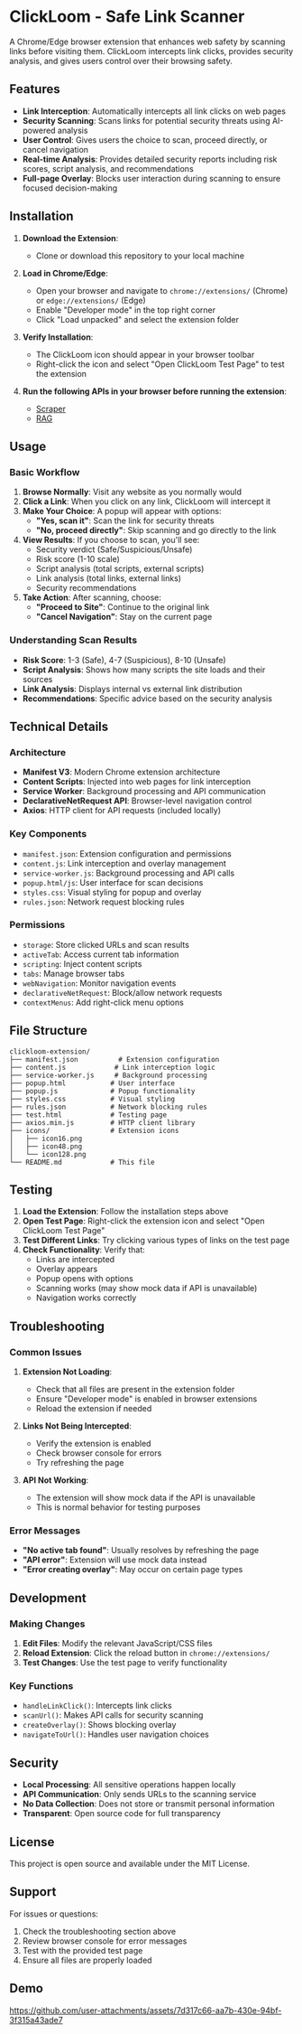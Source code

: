 # ClickLoom - Safe Link Scanner

A Chrome/Edge browser extension that enhances web safety by scanning links before visiting them. ClickLoom intercepts link clicks, provides security analysis, and gives users control over their browsing safety.

## Features

- **Link Interception**: Automatically intercepts all link clicks on web pages
- **Security Scanning**: Scans links for potential security threats using AI-powered analysis
- **User Control**: Gives users the choice to scan, proceed directly, or cancel navigation
- **Real-time Analysis**: Provides detailed security reports including risk scores, script analysis, and recommendations
- **Full-page Overlay**: Blocks user interaction during scanning to ensure focused decision-making

## Installation

1. **Download the Extension**:
   - Clone or download this repository to your local machine

2. **Load in Chrome/Edge**:
   - Open your browser and navigate to `chrome://extensions/` (Chrome) or `edge://extensions/` (Edge)
   - Enable "Developer mode" in the top right corner
   - Click "Load unpacked" and select the extension folder

3. **Verify Installation**:
   - The ClickLoom icon should appear in your browser toolbar
   - Right-click the icon and select "Open ClickLoom Test Page" to test the extension

4. **Run the following APIs in your browser before running the extension**:
   - [Scraper](https://clickloom-scraper.onrender.com/healthy)
   - [RAG](https://llm-2g3j.onrender.com/healthy)

## Usage

### Basic Workflow

1. **Browse Normally**: Visit any website as you normally would
2. **Click a Link**: When you click on any link, ClickLoom will intercept it
3. **Make Your Choice**: A popup will appear with options:
   - **"Yes, scan it"**: Scan the link for security threats
   - **"No, proceed directly"**: Skip scanning and go directly to the link
4. **View Results**: If you choose to scan, you'll see:
   - Security verdict (Safe/Suspicious/Unsafe)
   - Risk score (1-10 scale)
   - Script analysis (total scripts, external scripts)
   - Link analysis (total links, external links)
   - Security recommendations
5. **Take Action**: After scanning, choose:
   - **"Proceed to Site"**: Continue to the original link
   - **"Cancel Navigation"**: Stay on the current page

### Understanding Scan Results

- **Risk Score**: 1-3 (Safe), 4-7 (Suspicious), 8-10 (Unsafe)
- **Script Analysis**: Shows how many scripts the site loads and their sources
- **Link Analysis**: Displays internal vs external link distribution
- **Recommendations**: Specific advice based on the security analysis

## Technical Details

### Architecture

- **Manifest V3**: Modern Chrome extension architecture
- **Content Scripts**: Injected into web pages for link interception
- **Service Worker**: Background processing and API communication
- **DeclarativeNetRequest API**: Browser-level navigation control
- **Axios**: HTTP client for API requests (included locally)

### Key Components

- `manifest.json`: Extension configuration and permissions
- `content.js`: Link interception and overlay management
- `service-worker.js`: Background processing and API calls
- `popup.html/js`: User interface for scan decisions
- `styles.css`: Visual styling for popup and overlay
- `rules.json`: Network request blocking rules

### Permissions

- `storage`: Store clicked URLs and scan results
- `activeTab`: Access current tab information
- `scripting`: Inject content scripts
- `tabs`: Manage browser tabs
- `webNavigation`: Monitor navigation events
- `declarativeNetRequest`: Block/allow network requests
- `contextMenus`: Add right-click menu options

## File Structure

```
clickloom-extension/
├── manifest.json          # Extension configuration
├── content.js            # Link interception logic
├── service-worker.js     # Background processing
├── popup.html           # User interface
├── popup.js             # Popup functionality
├── styles.css           # Visual styling
├── rules.json           # Network blocking rules
├── test.html            # Testing page
├── axios.min.js         # HTTP client library
├── icons/               # Extension icons
│   ├── icon16.png
│   ├── icon48.png
│   └── icon128.png
└── README.md            # This file
```

## Testing

1. **Load the Extension**: Follow the installation steps above
2. **Open Test Page**: Right-click the extension icon and select "Open ClickLoom Test Page"
3. **Test Different Links**: Try clicking various types of links on the test page
4. **Check Functionality**: Verify that:
   - Links are intercepted
   - Overlay appears
   - Popup opens with options
   - Scanning works (may show mock data if API is unavailable)
   - Navigation works correctly

## Troubleshooting

### Common Issues

1. **Extension Not Loading**:
   - Check that all files are present in the extension folder
   - Ensure "Developer mode" is enabled in browser extensions
   - Reload the extension if needed

2. **Links Not Being Intercepted**:
   - Verify the extension is enabled
   - Check browser console for errors
   - Try refreshing the page

3. **API Not Working**:
   - The extension will show mock data if the API is unavailable
   - This is normal behavior for testing purposes

### Error Messages

- **"No active tab found"**: Usually resolves by refreshing the page
- **"API error"**: Extension will use mock data instead
- **"Error creating overlay"**: May occur on certain page types

## Development

### Making Changes

1. **Edit Files**: Modify the relevant JavaScript/CSS files
2. **Reload Extension**: Click the reload button in `chrome://extensions/`
3. **Test Changes**: Use the test page to verify functionality

### Key Functions

- `handleLinkClick()`: Intercepts link clicks
- `scanUrl()`: Makes API calls for security scanning
- `createOverlay()`: Shows blocking overlay
- `navigateToUrl()`: Handles user navigation choices

## Security

- **Local Processing**: All sensitive operations happen locally
- **API Communication**: Only sends URLs to the scanning service
- **No Data Collection**: Does not store or transmit personal information
- **Transparent**: Open source code for full transparency

## License

This project is open source and available under the MIT License.

## Support

For issues or questions:
1. Check the troubleshooting section above
2. Review browser console for error messages
3. Test with the provided test page
4. Ensure all files are properly loaded 

## Demo
https://github.com/user-attachments/assets/7d317c66-aa7b-430e-94bf-3f315a43ade7


